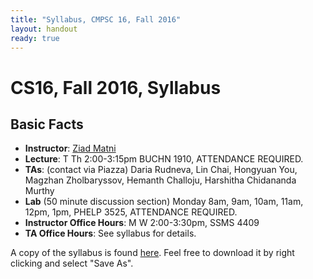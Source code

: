 ```yaml
---
title: "Syllabus, CMPSC 16, Fall 2016"
layout: handout
ready: true
---
```


CS16, Fall 2016, Syllabus
===========================

Basic Facts
-----------

* **Instructor**:  [Ziad Matni](http://www.cs.ucsb.edu/~zmatni)
* **Lecture**: T Th 2:00-3:15pm BUCHN 1910, ATTENDANCE REQUIRED.
* **TAs**:  (contact via Piazza) Daria Rudneva, Lin Chai, Hongyuan You, Magzhan Zholbaryssov, Hemanth Challoju, Harshitha Chidananda Murthy
* **Lab** (50 minute discussion section) Monday 8am, 9am, 10am, 11am, 12pm, 1pm, PHELP 3525, ATTENDANCE REQUIRED.
* **Instructor Office Hours**: M W 2:00-3:30pm, SSMS 4409 
* **TA Office Hours**: See syllabus for details. 


A copy of the syllabus is found [here](http://cs.ucsb.edu/~zmatni/syllabi/CS16F16_syllabus.pdf). Feel free to download it by right clicking and select "Save As".
